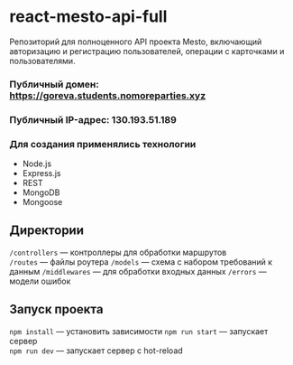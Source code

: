 # react-mesto-api-full

Репозиторий для полноценного API проекта Mesto, включающий авторизацию и регистрацию пользователей, операции с карточками и пользователями.  

### Публичный домен: https://goreva.students.nomoreparties.xyz

### Публичный IP-адрес: 130.193.51.189

### Для создания применялись технологии

+ Node.js
+ Express.js
+ REST
+ MongoDB
+ Mongoose

## Директории

`/controllers` — контроллеры для обработки маршрутов  
`/routes` — файлы роутера
`/models` — схема с набором требований к данным
`/middlewares` — для обработки вхoдных данных 
`/errors` — модели ошибок

## Запуск проекта

`npm install` — установить зависимости
`npm run start` — запускает сервер   
`npm run dev` — запускает сервер с hot-reload
